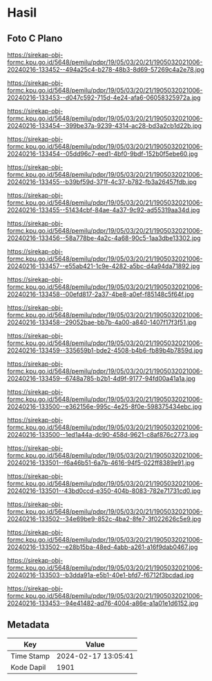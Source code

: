 # Hasil

## Foto C Plano

https://sirekap-obj-formc.kpu.go.id/5648/pemilu/pdpr/19/05/03/20/21/1905032021006-20240216-133452--494a25c4-b278-48b3-8d69-57269c4a2e78.jpg

https://sirekap-obj-formc.kpu.go.id/5648/pemilu/pdpr/19/05/03/20/21/1905032021006-20240216-133453--d047c592-715d-4e24-afa6-06058325972a.jpg

https://sirekap-obj-formc.kpu.go.id/5648/pemilu/pdpr/19/05/03/20/21/1905032021006-20240216-133454--399be37a-9239-4314-ac28-bd3a2cb1d22b.jpg

https://sirekap-obj-formc.kpu.go.id/5648/pemilu/pdpr/19/05/03/20/21/1905032021006-20240216-133454--05dd96c7-eed1-4bf0-9bdf-152b0f5ebe60.jpg

https://sirekap-obj-formc.kpu.go.id/5648/pemilu/pdpr/19/05/03/20/21/1905032021006-20240216-133455--b39bf59d-371f-4c37-b782-fb3a26457fdb.jpg

https://sirekap-obj-formc.kpu.go.id/5648/pemilu/pdpr/19/05/03/20/21/1905032021006-20240216-133455--51434cbf-84ae-4a37-9c92-ad55319aa34d.jpg

https://sirekap-obj-formc.kpu.go.id/5648/pemilu/pdpr/19/05/03/20/21/1905032021006-20240216-133456--58a778be-4a2c-4a68-90c5-1aa3dbe13302.jpg

https://sirekap-obj-formc.kpu.go.id/5648/pemilu/pdpr/19/05/03/20/21/1905032021006-20240216-133457--e55ab421-1c9e-4282-a5bc-d4a94da71892.jpg

https://sirekap-obj-formc.kpu.go.id/5648/pemilu/pdpr/19/05/03/20/21/1905032021006-20240216-133458--00efd817-2a37-4be8-a0ef-f85148c5f64f.jpg

https://sirekap-obj-formc.kpu.go.id/5648/pemilu/pdpr/19/05/03/20/21/1905032021006-20240216-133458--29052bae-bb7b-4a00-a840-1407f17f3f51.jpg

https://sirekap-obj-formc.kpu.go.id/5648/pemilu/pdpr/19/05/03/20/21/1905032021006-20240216-133459--335659b1-bde2-4508-b4b6-fb89b4b7859d.jpg

https://sirekap-obj-formc.kpu.go.id/5648/pemilu/pdpr/19/05/03/20/21/1905032021006-20240216-133459--6748a785-b2b1-4d9f-9177-94fd00a41a1a.jpg

https://sirekap-obj-formc.kpu.go.id/5648/pemilu/pdpr/19/05/03/20/21/1905032021006-20240216-133500--e362156e-995c-4e25-8f0e-598375434ebc.jpg

https://sirekap-obj-formc.kpu.go.id/5648/pemilu/pdpr/19/05/03/20/21/1905032021006-20240216-133500--1ed1a44a-dc90-458d-9621-c8af876c2773.jpg

https://sirekap-obj-formc.kpu.go.id/5648/pemilu/pdpr/19/05/03/20/21/1905032021006-20240216-133501--f6a46b51-6a7b-4616-94f5-022ff8389e91.jpg

https://sirekap-obj-formc.kpu.go.id/5648/pemilu/pdpr/19/05/03/20/21/1905032021006-20240216-133501--43bd0ccd-e350-404b-8083-782e71731cd0.jpg

https://sirekap-obj-formc.kpu.go.id/5648/pemilu/pdpr/19/05/03/20/21/1905032021006-20240216-133502--34e69be9-852c-4ba2-8fe7-3f022626c5e9.jpg

https://sirekap-obj-formc.kpu.go.id/5648/pemilu/pdpr/19/05/03/20/21/1905032021006-20240216-133502--e28b15ba-48ed-4abb-a261-a16f9dab0467.jpg

https://sirekap-obj-formc.kpu.go.id/5648/pemilu/pdpr/19/05/03/20/21/1905032021006-20240216-133503--b3dda91a-e5b1-40e1-bfd7-f6712f3bcdad.jpg

https://sirekap-obj-formc.kpu.go.id/5648/pemilu/pdpr/19/05/03/20/21/1905032021006-20240216-133453--94e41482-ad76-4004-a86e-a1a01e1d6152.jpg


## Metadata

| Key        | Value               |
| ---------- | ------------------- |
| Time Stamp | 2024-02-17 13:05:41 |
| Kode Dapil | 1901                |



